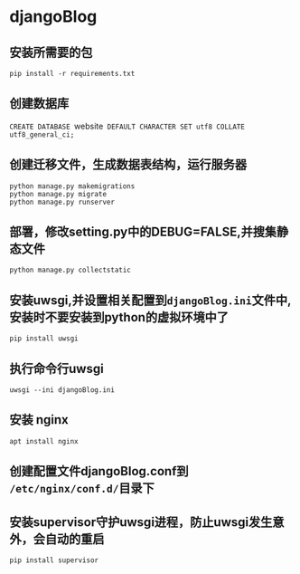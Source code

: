 # djangoBlog

## 安装所需要的包
```django
pip install -r requirements.txt
```
## 创建数据库
`CREATE DATABASE `website` DEFAULT CHARACTER SET utf8 COLLATE utf8_general_ci;`

## 创建迁移文件，生成数据表结构，运行服务器
```
python manage.py makemigrations
python manage.py migrate
python manage.py runserver
```  

## 部署，修改setting.py中的DEBUG=FALSE,并搜集静态文件
`python manage.py collectstatic`

## 安装uwsgi,并设置相关配置到`djangoBlog.ini`文件中,安装时不要安装到python的虚拟环境中了
`pip install uwsgi`

## 执行命令行uwsgi
`uwsgi --ini djangoBlog.ini`

## 安装 nginx
`apt install nginx`
## 创建配置文件djangoBlog.conf到 `/etc/nginx/conf.d/`目录下
 
 ## 安装supervisor守护uwsgi进程，防止uwsgi发生意外，会自动的重启
```
pip install supervisor
```